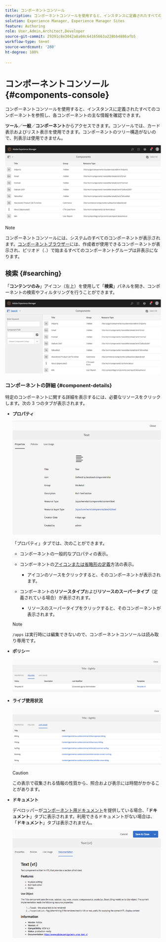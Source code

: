 ```yaml
---
title: コンポーネントコンソール
description: コンポーネントコンソールを使用すると、インスタンスに定義されたすべてのコンポーネントを参照し、各コンポーネントの主な情報を確認できます。
solution: Experience Manager, Experience Manager Sites
feature: Authoring
role: User,Admin,Architect,Developer
source-git-commit: 29391c8e3042a8a04c64165663a228bb4886afb5
workflow-type: tm+mt
source-wordcount: '280'
ht-degree: 100%

---
```


# コンポーネントコンソール{#components-console}

コンポーネントコンソールを使用すると、インスタンスに定義されたすべてのコンポーネントを参照し、各コンポーネントの主な情報を確認できます。

**ツール**／**一般**／**コンポーネント**&#x200B;からアクセスできます。コンソールでは、カード表示およびリスト表示を使用できます。コンポーネントのツリー構造がないので、列表示は使用できません。

![screen-shot_2019-03-05at113145](assets/screen-shot_2019-03-05at113145.png)

>[!NOTE]
>
>コンポーネントコンソールには、システムのすべてのコンポーネントが表示されます。[コンポーネントブラウザー](/help/sites-authoring/author-environment-tools.md#components-browser)には、作成者が使用できるコンポーネントが表示され、ピリオド（`.`）で始まるすべてのコンポーネントグループは非表示になります。

## 検索 {#searching}

「**コンテンツのみ**」アイコン（左上）を使用して「**検索**」パネルを開き、コンポーネントの検索やフィルタリングを行うことができます。

![screen-shot_2019-03-05at113251](assets/screen-shot_2019-03-05at113251.png)

### コンポーネントの詳細 {#component-details}

特定のコンポーネントに関する詳細を表示するには、必要なリソースをクリックします。次の 3 つのタブが表示されます。

* **プロパティ**

  ![screen_shot_2018-03-27at165847](assets/screen_shot_2018-03-27at165847.png)

  「プロパティ」タブでは、次のことができます。

   * コンポーネントの一般的なプロパティの表示。
   * コンポーネントの[アイコンまたは省略形の定義](/help/sites-developing/components-basics.md#component-icon-in-touch-ui)方法の表示。

      * アイコンのソースをクリックすると、そのコンポーネントが表示されます。

   * コンポーネントの&#x200B;**リソースタイプ**&#x200B;および&#x200B;**リソースのスーパータイプ**（定義されている場合）が表示されます。

      * リソースのスーパータイプをクリックすると、そのコンポーネントが表示されます。

  >[!NOTE]
  >
  >`/apps` は実行時には編集できないので、コンポーネントコンソールは読み取り専用です。

* **ポリシー**

  ![ポリシー](assets/chlimage_1-169.png)

* **ライブ使用状況**

  ![ライブ使用状況](assets/chlimage_1-170.png)

  >[!CAUTION]
  >
  >この表示で収集される情報の性質から、照合および表示には時間がかかることがあります。

* **ドキュメント**

  デベロッパーが[コンポーネント用ドキュメント](/help/sites-developing/developing-components.md#documenting-your-component)を提供している場合、「**ドキュメント**」タブに表示されます。利用できるドキュメントがない場合は、「**ドキュメント**」タブは表示されません。

  ![ドキュメント](assets/chlimage_1-171.png)
